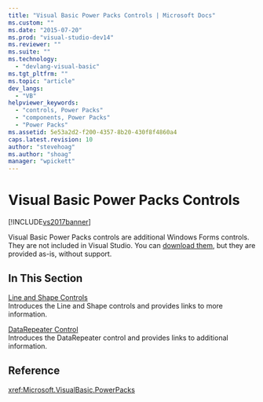 ```yaml
---
title: "Visual Basic Power Packs Controls | Microsoft Docs"
ms.custom: ""
ms.date: "2015-07-20"
ms.prod: "visual-studio-dev14"
ms.reviewer: ""
ms.suite: ""
ms.technology: 
  - "devlang-visual-basic"
ms.tgt_pltfrm: ""
ms.topic: "article"
dev_langs: 
  - "VB"
helpviewer_keywords: 
  - "controls, Power Packs"
  - "components, Power Packs"
  - "Power Packs"
ms.assetid: 5e53a2d2-f200-4357-8b20-430f8f4860a4
caps.latest.revision: 10
author: "stevehoag"
ms.author: "shoag"
manager: "wpickett"
---
```

# Visual Basic Power Packs Controls
[!INCLUDE[vs2017banner](../../../visual-basic/includes/vs2017banner.md)]

Visual Basic Power Packs controls are additional Windows Forms controls. They are not included in Visual Studio.  You can [download them](http://go.microsoft.com/fwlink/?LinkId=321343), but they are provided as-is, without support.  
  
## In This Section  
 [Line and Shape Controls](../../../visual-basic/developing-apps/windows-forms/line-and-shape-controls-visual-studio.md)  
 Introduces the Line and Shape controls and provides links to more information.  
  
 [DataRepeater Control](../../../visual-basic/developing-apps/windows-forms/datarepeater-control-visual-studio.md)  
 Introduces the DataRepeater control and provides links to additional information.  
  
## Reference  
 <xref:Microsoft.VisualBasic.PowerPacks>